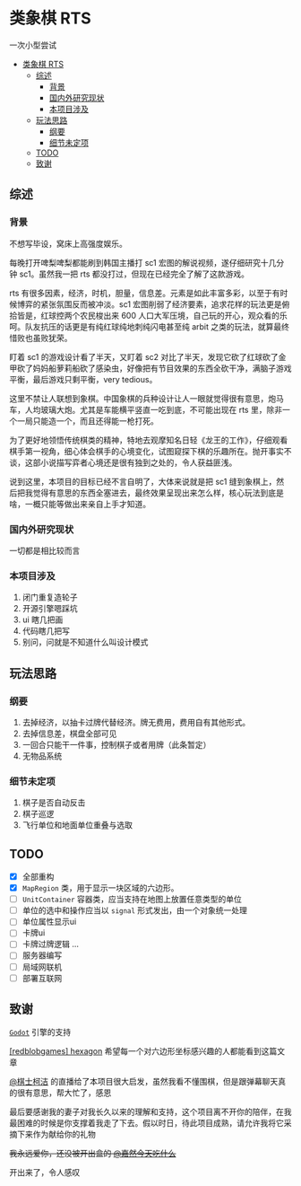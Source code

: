 # 类象棋 RTS

一次小型尝试

- [类象棋 RTS](#类象棋-rts)
  - [综述](#综述)
    - [背景](#背景)
    - [国内外研究现状](#国内外研究现状)
    - [本项目涉及](#本项目涉及)
  - [玩法思路](#玩法思路)
    - [纲要](#纲要)
    - [细节未定项](#细节未定项)
  - [TODO](#todo)
  - [致谢](#致谢)

## 综述

### 背景

不想写毕设，窝床上高强度娱乐。

每晚打开啤梨啤梨都能刷到韩国主播打 sc1 宏图的解说视频，遂仔细研究十几分钟 sc1。虽然我一把 rts 都没打过，但现在已经完全了解了这款游戏。

rts 有很多因素，经济，时机，胆量，信息差。元素是如此丰富多彩，以至于有时候博弈的紧张氛围反而被冲淡。sc1 宏图削弱了经济要素，追求花样的玩法更是俯拾皆是，红球控两个农民梭出来 600 人口大军压境，自己玩的开心，观众看的乐呵。队友抗压的话更是有纯红球纯地刺纯闪电甚至纯 arbit 之类的玩法，就算最终惜败也虽败犹荣。

盯着 sc1 的游戏设计看了半天，又盯着 sc2 对比了半天，发现它砍了红球砍了金甲砍了妈妈船萝莉船砍了感染虫，好像把有节目效果的东西全砍干净，满脑子游戏平衡，最后游戏只剩平衡，very tedious。

这里不禁让人联想到象棋。中国象棋的兵种设计让人一眼就觉得很有意思，炮马车，人均玻璃大炮。尤其是车能横平竖直一吃到底，不可能出现在 rts 里，除非一个一局只能造一个，而且还得能一枪打死。

为了更好地领悟传统棋类的精神，特地去观摩知名日轻《龙王的工作》，仔细观看棋手第一视角，细心体会棋手的心境变化，试图窥探下棋的乐趣所在。抛开事实不谈，这部小说描写弈者心境还是很有独到之处的，令人获益匪浅。

说到这里，本项目的目标已经不言自明了，大体来说就是把 sc1 缝到象棋上，然后把我觉得有意思的东西全塞进去，最终效果呈现出来怎么样，核心玩法到底是啥，一概只能等做出来亲自上手才知道。

### 国内外研究现状

一切都是相比较而言

### 本项目涉及

1. 闭门重复造轮子
2. 开源引擎嗯踩坑
3. ui 瞎几把画
4. 代码瞎几把写
5. 别问，问就是不知道什么叫设计模式

## 玩法思路

### 纲要

1. 去掉经济，以抽卡过牌代替经济。牌无费用，费用自有其他形式。
2. 去掉信息差，棋盘全部可见
3. 一回合只能干一件事，控制棋子或者用牌（此条暂定）
4. 无物品系统

### 细节未定项

1. 棋子是否自动反击
2. 棋子巡逻
3. 飞行单位和地面单位重叠与选取

## TODO

- [x] 全部重构
- [x] `MapRegion` 类，用于显示一块区域的六边形。
- [ ] `UnitContainer` 容器类，应当支持在地图上放置任意类型的单位
- [ ] 单位的选中和操作应当以 `signal` 形式发出，由一个对象统一处理
- [ ] 单位属性显示ui
- [ ] 卡牌ui
- [ ] 卡牌过牌逻辑
...
- [ ] 服务器编写
- [ ] 局域网联机
- [ ] 部署互联网

## 致谢

[`Godot`](https://godotengine.org/) 引擎的支持

[[redblobgames] hexagon](https://www.redblobgames.com/grids/hexagons/) 希望每一个对六边形坐标感兴趣的人都能看到这篇文章

[@棋士柯洁](https://space.bilibili.com/525952604?spm_id_from=333.337.0.0) 的直播给了本项目很大启发，虽然我看不懂围棋，但是跟弹幕聊天真的很有意思，帮大忙了，感恩

最后要感谢我的妻子对我长久以来的理解和支持，这个项目离不开你的陪伴，在我最困难的时候是你支撑着我走了下去。假以时日，待此项目成熟，请允许我将它采摘下来作为献给你的礼物

~~我永远爱你，还没被开出盒的 [@嘉然今天吃什么](https://space.bilibili.com/672328094/)~~

开出来了，令人感叹
